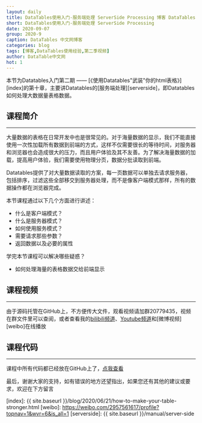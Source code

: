 ```yaml
---
layout: daily
title: DataTables使用入门-服务端处理 ServerSide Processing 博客 DataTables中文网
short: DataTables使用入门-服务端处理 ServerSide Processing
date: 2020-09-07
group: 2020-9
caption: DataTables 中文网博客
categories: blog
tags: [博客,DataTables使用经验,第二季视频]
author: DataTable中文网
hot: 1
---
```


本节为Datatables入门第二期 —— [《使用Datatables"武装"你的html表格》][index]的第十章，主要讲Datatables的[服务端处理][serverside]，即Datatables如何处理大数据量表格数据。

## 课程简介
---

大量数据的表格在日常开发中也是很常见的。对于海量数据的显示，我们不能直接使用一次性加载所有数据到前端的方式，这样不仅需要很长的等待时间，对服务器和浏览器也会造成很大的压力，而且用户体验及其不友善。为了解决海量数据的加载，提高用户体验，我们需要使用物理分页，数据分批读取到前端。

<!--more-->

Datatables提供了对大量数据读取的方案，每一页数据可以单独去请求服务器，包括排序，过滤这些全部移交到服务器处理，而不是像客户端模式那样，所有的数据操作都在浏览器完成。

本节课程通过以下几个方面进行讲述：

- 什么是客户端模式？
- 什么是服务器模式？
- 如何使用服务模式？
- 需要请求那些参数？
- 返回数据以及必要的属性

学完本节课程可以解决哪些疑惑？

- 如何处理海量的表格数据交给前端显示

## 课程视频
---

由于源码托管在GitHub上，不方便传大文件，观看视频请加群20779435，视频在群文件里可以查阅，或者查看我的[bilibili频道][bilibili]、[Youtube频道][youtube]和[微博视频][weibo]在线播放


## 课程代码
---

课程中所有代码都已经放在GitHub上了，[点我查看][github]

最后，谢谢大家的支持，如有错误的地方还望指出，如果您还有其他的建议或要求，欢迎在下方留言


[youtube]: https://www.youtube.com/playlist?list=PLfl1Raz12t6s43Fb--qDoIsBPKHEme7FO
[bilibili]: https://space.bilibili.com/618644465/channel/detail?cid=133983
[github]: https://github.com/ssy341/datatables-season2/tree/master/example01
[index]: {{ site.baseurl }}/blog/2020/06/21/how-to-make-your-table-stronger.html
[weibo]: https://weibo.com/2957561617/profile?topnav=1&wvr=6&is_all=1
[serverside]: {{ site.baseurl }}/manual/server-side